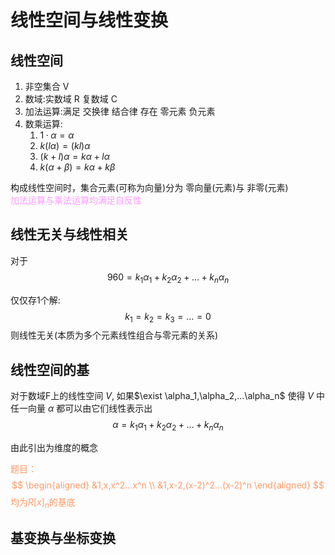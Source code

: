 # 线性空间与线性变换

## 线性空间

1. 非空集合 V
2. 数域:实数域 R 复数域 C
3. 加法运算:满足 交换律 结合律 存在 零元素 负元素
4. 数乘运算:
   1. $1·\alpha=\alpha$
   2. $k(l\alpha) = (kl)\alpha$
   3. $(k+l)\alpha = k\alpha+l\alpha$
   4. $k(\alpha+\beta) = k \alpha +k \beta$

构成线性空间时，集合元素(可称为向量)分为 零向量(元素)与 非零(元素)  
<font color = FF99FF>加法运算与乘法运算均满足自反性</font>

## 线性无关与线性相关

对于
$$96
0 = k_1\alpha_1+k_2\alpha_2+...+k_n\alpha_n
$$

仅仅存1个解:
$$
k_1 = k_2 = k_3 = ... = 0
$$
则线性无关(本质为多个元素线性组合与零元素的关系)

## 线性空间的基

对于数域F上的线性空间 $V$, 如果$\exist \alpha_1,\alpha_2,...\alpha_n$ 使得 $V$ 中任一向量 $\alpha$ 都可以由它们线性表示出
$$
\alpha = k_1\alpha_1+k_2\alpha_2+...+k_n\alpha_n
$$

由此引出为维度的概念

<font color = #FF9966>题目：
$$
\begin{aligned}
    &1,x,x^2...x^n \\
    &1,x-2,(x-2)^2...(x-2)^n
\end{aligned}
$$
均为$R[x]_n$的基底
</font>

## 基变换与坐标变换

